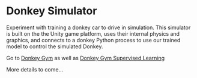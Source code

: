 # Donkey Simulator

Experiment with training a donkey car to drive in simulation. This simulator is built on the the Unity game platform, uses their internal physics and graphics, and connects to a donkey Python process to use our trained model to control the simulated Donkey.

Go to [Donkey Gym](https://github.com/tawnkramer/donkey_gym) as well as 
[Donkey Gym Supervised Learning](https://github.com/tawnkramer/donkey_gym/tree/master/examples/supervised_learning/README.md)

More details to come...